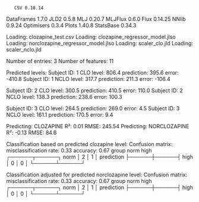        CSV 0.10.14
DataFrames 1.7.0
      JLD2 0.5.8
       MLJ 0.20.7
   MLJFlux 0.6.0
      Flux 0.14.25
     NNlib 0.9.24
Optimisers 0.3.4
     Plots 1.40.8
 StatsBase 0.34.3

Loading: clozapine_test.csv
Loading: clozapine_regressor_model.jlso
Loading: norclozapine_regressor_model.jlso
Loading: scaler_clo.jld
Loading: scaler_nclo.jld

Number of entries: 3
Number of features: 11



Predicted levels:
Subject ID: 1 	  CLO level: 806.4 	 prediction: 395.6 	 error: -410.8
Subject ID: 1 	 NCLO level: 317.7 	 prediction: 211.3 	 error: -106.4

Subject ID: 2 	  CLO level: 300.5 	 prediction: 410.5 	 error: 110.0
Subject ID: 2 	 NCLO level: 138.3 	 prediction: 238.6 	 error: 100.3

Subject ID: 3 	  CLO level: 264.5 	 prediction: 269.0 	 error: 4.5
Subject ID: 3 	 NCLO level: 161.1 	 prediction: 170.5 	 error: 9.4

Predicting: CLOZAPINE
  R²:	0.01
  RMSE:	245.54
Predicting: NORCLOZAPINE
  R²:	-0.13
  RMSE:	84.6

Classification based on predicted clozapine level:
Confusion matrix:
  misclassification rate: 0.33
  accuracy: 0.67
                     group
                  norm   high   
                ┌──────┬──────┐
           norm │    2 │    1 │
prediction      ├──────┼──────┤
           high │    0 │    0 │
                └──────┴──────┘
         
Classification adjusted for predicted norclozapine level:
Confusion matrix:
  misclassification rate: 0.33
  accuracy: 0.67
                     group
                  norm   high   
                ┌──────┬──────┐
           norm │    2 │    1 │
prediction      ├──────┼──────┤
           high │    0 │    0 │
                └──────┴──────┘
         

